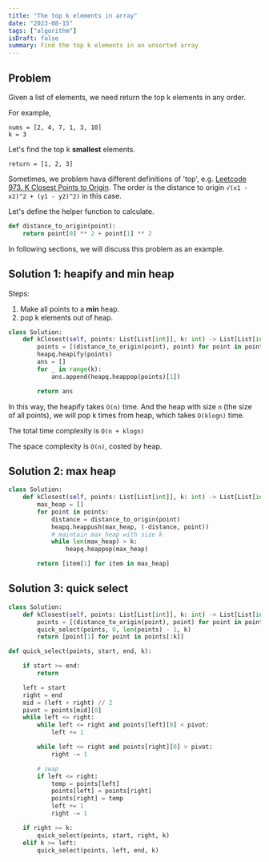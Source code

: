```yaml
---
title: "The top k elements in array"
date: "2023-08-15"
tags: ["algorithm"]
isDraft: false
summary: Find the top k elements in an unsorted array
---
```


## Problem

Given a list of elements, we need return the top k elements in any order.

For example,

```
nums = [2, 4, 7, 1, 3, 10]
k = 3
```

Let's find the top k **smallest** elements.

```
return = [1, 2, 3]
```

Sometimes, we problem hava different definitions of 'top', e.g. [Leetcode 973. K Closest Points to Origin](https://leetcode.com/problems/k-closest-points-to-origin/). The order is the distance to origin `√(x1 - x2)^2 + (y1 - y2)^2)` in this case.

Let's define the helper function to calculate.

```python
def distance_to_origin(point):
    return point[0] ** 2 + point[1] ** 2
```

In following sections, we will discuss this problem as an example.

## Solution 1: heapify and min heap

Steps:

1. Make all points to a **min** heap.
2. pop k elements out of heap.

```python
class Solution:
    def kClosest(self, points: List[List[int]], k: int) -> List[List[int]]:
        points = [(distance_to_origin(point), point) for point in points]
        heapq.heapify(points)
        ans = []
        for _ in range(k):
            ans.append(heapq.heappop(points)[1])

        return ans
```

In this way, the heapify takes `O(n)` time. And the heap with size `n` (the size of all points), we will pop k times from heap, which takes `O(klogn)` time.

The total time complexity is `O(n + klogn)`

The space complexity is `O(n)`, costed by heap.

## Solution 2: max heap

```python
class Solution:
    def kClosest(self, points: List[List[int]], k: int) -> List[List[int]]:
        max_heap = []
        for point in points:
            distance = distance_to_origin(point)
            heapq.heappush(max_heap, (-distance, point))
            # maintain max_heap with size k
            while len(max_heap) > k:
                heapq.heappop(max_heap)

        return [item[1] for item in max_heap]
```

## Solution 3: quick select

```python
class Solution:
    def kClosest(self, points: List[List[int]], k: int) -> List[List[int]]:
        points = [(distance_to_origin(point), point) for point in points]
        quick_select(points, 0, len(points) - 1, k)
        return [point[1] for point in points[:k]]

def quick_select(points, start, end, k):

    if start >= end:
        return

    left = start
    right = end
    mid = (left + right) // 2
    pivot = points[mid][0]
    while left <= right:
        while left <= right and points[left][0] < pivot:
            left += 1

        while left <= right and points[right][0] > pivot:
            right -= 1

        # swap
        if left <= right:
            temp = points[left]
            points[left] = points[right]
            points[right] = temp
            left += 1
            right -= 1

    if right >= k:
        quick_select(points, start, right, k)
    elif k >= left:
        quick_select(points, left, end, k)
```

